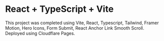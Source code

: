 # React + TypeScript + Vite

This project was completed using Vite, React, Typescript, Tailwind, Framer Motion, Hero Icons, Form Submit, React Anchor Link Smooth Scroll. Deployed using Cloudflare Pages.
